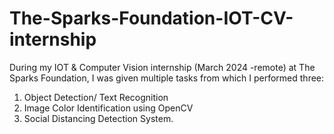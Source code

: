 # The-Sparks-Foundation-IOT-CV-internship
During my IOT & Computer Vision internship (March 2024 -remote) at The Sparks Foundation, I was given multiple tasks from which I performed three:

1. Object Detection/ Text Recognition
2. Image Color Identification using OpenCV
3. Social Distancing Detection System.
